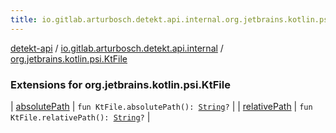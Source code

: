 ```yaml
---
title: io.gitlab.arturbosch.detekt.api.internal.org.jetbrains.kotlin.psi.KtFile - detekt-api
---
```


[detekt-api](../../index.html) / [io.gitlab.arturbosch.detekt.api.internal](../index.html) / [org.jetbrains.kotlin.psi.KtFile](./index.html)

### Extensions for org.jetbrains.kotlin.psi.KtFile

| [absolutePath](absolute-path.html) | `fun KtFile.absolutePath(): `[`String`](https://kotlinlang.org/api/latest/jvm/stdlib/kotlin/-string/index.html)`?` |
| [relativePath](relative-path.html) | `fun KtFile.relativePath(): `[`String`](https://kotlinlang.org/api/latest/jvm/stdlib/kotlin/-string/index.html)`?` |

